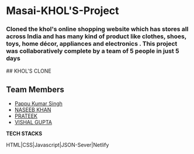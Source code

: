 # Masai-KHOL'S-Project
<h3>Cloned the khol's online shopping website which has stores all across India and has many kind of product like clothes, shoes, toys, home décor, appliances and electronics . This project was collaboratively complete by a team of 5 people in just 5 days</h3>
## KHOL'S CLONE

## Team Members
- [Pappu Kumar Singh](https://github.com/pappukrs)
- [NASEEB KHAN](https://github.com/naseeb-shah/)
- [PRATEEK](https://github.com/Pratikm05)
- [VISHAL GUPTA](https://github.com/)

**TECH STACKS**

HTML|CSS|Javascript|JSON-Sever|Netlify
